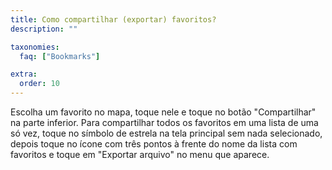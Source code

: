 ```yaml
---
title: Como compartilhar (exportar) favoritos?
description: ""

taxonomies:
  faq: ["Bookmarks"]

extra:
  order: 10
---
```


Escolha um favorito no mapa, toque nele e toque no botão "Compartilhar" na parte inferior. Para compartilhar todos os favoritos em uma lista de uma só vez, toque no símbolo de estrela na tela principal sem nada selecionado, depois toque no ícone com três pontos à frente do nome da lista com favoritos e toque em "Exportar arquivo" no menu que aparece.
